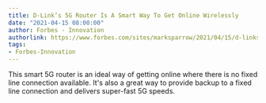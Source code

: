 ```yaml
---
title: D-Link’s 5G Router Is A Smart Way To Get Online Wirelessly
date: "2021-04-15 08:00:00"
author: Forbes - Innovation
authorlink: https://www.forbes.com/sites/marksparrow/2021/04/15/d-links-5g-router-is-a-smart-way-to-get-online-wirelessly/
tags:
- Forbes-Innovation
---
```

This smart 5G router is an ideal way of getting online where there is no fixed line connection available. It's also a great way to provide backup to a fixed line connection and delivers super-fast 5G speeds.